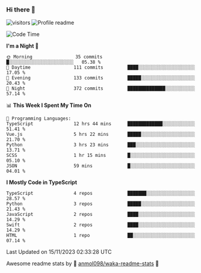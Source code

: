 ### Hi there 👋  
![visitors](https://visitor-badge.laobi.icu/badge?page_id=leverglowh) ![Profile readme](https://github.com/leverglowh/leverglowh/workflows/Profile%20readme/badge.svg?branch=master)

<!--START_SECTION:waka-->
![Code Time](http://img.shields.io/badge/Code%20Time-2%2C495%20hrs%2034%20mins-blue)

**I'm a Night 🦉** 

```text
🌞 Morning                35 commits          █░░░░░░░░░░░░░░░░░░░░░░░░   05.38 % 
🌆 Daytime                111 commits         ████░░░░░░░░░░░░░░░░░░░░░   17.05 % 
🌃 Evening                133 commits         █████░░░░░░░░░░░░░░░░░░░░   20.43 % 
🌙 Night                  372 commits         ██████████████░░░░░░░░░░░   57.14 % 
```


📊 **This Week I Spent My Time On** 

```text
💬 Programming Languages: 
TypeScript               12 hrs 44 mins      █████████████░░░░░░░░░░░░   51.41 % 
Vue.js                   5 hrs 22 mins       █████░░░░░░░░░░░░░░░░░░░░   21.70 % 
Python                   3 hrs 23 mins       ███░░░░░░░░░░░░░░░░░░░░░░   13.71 % 
SCSS                     1 hr 15 mins        █░░░░░░░░░░░░░░░░░░░░░░░░   05.10 % 
JSON                     59 mins             █░░░░░░░░░░░░░░░░░░░░░░░░   04.01 % 
```

**I Mostly Code in TypeScript** 

```text
TypeScript               4 repos             ███████░░░░░░░░░░░░░░░░░░   28.57 % 
Python                   3 repos             █████░░░░░░░░░░░░░░░░░░░░   21.43 % 
JavaScript               2 repos             ████░░░░░░░░░░░░░░░░░░░░░   14.29 % 
Swift                    2 repos             ████░░░░░░░░░░░░░░░░░░░░░   14.29 % 
HTML                     1 repo              ██░░░░░░░░░░░░░░░░░░░░░░░   07.14 % 
```




 Last Updated on 15/11/2023 02:33:28 UTC
<!--END_SECTION:waka-->


Awesome readme stats by :star2: [anmol098/waka-readme-stats](https://github.com/anmol098/waka-readme-stats) :star2:
